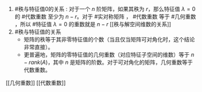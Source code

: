 1. #秩与特征值0的关系
	: 对于一个 $n$ 阶矩阵，如果其秩为 $r$，那么特征值 $\lambda=0$ 的 #代数重数 至少为 $n-r$。对于 #实对称矩阵 ， #代数重数 等于 #几何重数 ，所以 #特征值 $\lambda=0$ 的重数就是 $n-r$  [[秩与解空间维数的关系]] 
2. #秩与特征值的关系 
	*   矩阵的秩等于其非零特征值的个数（当且仅当矩阵可对角化时，这个结论非常直接）。
	*   更普遍地，矩阵的零特征值的几何重数（对应特征子空间的维数）等于 $n - rank(A)$，其中 $n$ 是矩阵的阶数。对于可对角化的矩阵，几何重数等于代数重数。

[[几何重数]]  [[代数重数]]  